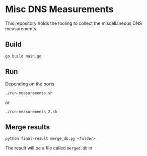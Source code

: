 # Misc DNS Measurements

This repository holds the tooling to collect the miscellaneous DNS measurements

## Build

```shell
go build main.go
```

## Run

Depending on the ports

```shell
./run-measurements.sh
```

or

```shell
./run-measurements_2.sh
``` 

## Merge results

```shell
python final-result merge_db.py <folder>
```

The result will be a file called `merged.db` in <folder>